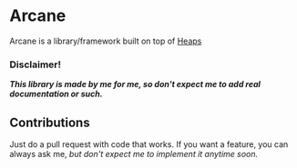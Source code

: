 # Arcane

Arcane is a library/framework built on top of [Heaps](https://github.com/HeapsIO/heaps)
### Disclaimer!
***This library is made by me for me, so don't expect me to add real documentation or such.***

## Contributions

Just do a pull request with code that works. If you want a feature, you can always ask me, *but don't expect me to implement it anytime soon.*
